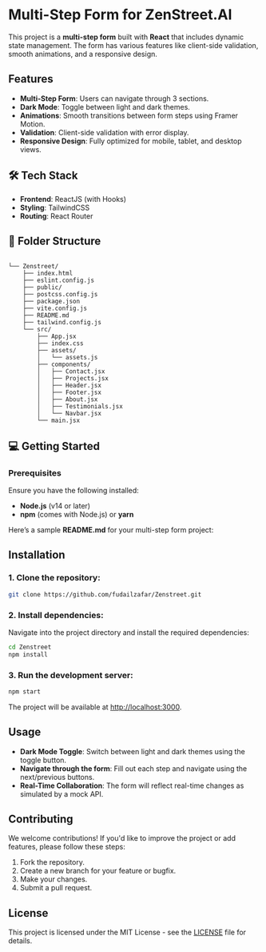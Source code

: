 # Multi-Step Form for ZenStreet.AI

This project is a **multi-step form** built with **React** that includes dynamic state management. The form has various features like client-side validation, smooth animations, and a responsive design.

## Features

- **Multi-Step Form**: Users can navigate through 3 sections.
- **Dark Mode**: Toggle between light and dark themes.
- **Animations**: Smooth transitions between form steps using Framer Motion.
- **Validation**: Client-side validation with error display.
- **Responsive Design**: Fully optimized for mobile, tablet, and desktop views.

## 🛠️ Tech Stack

- **Frontend**: ReactJS (with Hooks)
- **Styling**: TailwindCSS
- **Routing**: React Router

## 📂 Folder Structure
```

└── Zenstreet/
    ├── index.html
    ├── eslint.config.js
    ├── public/
    ├── postcss.config.js
    ├── package.json
    ├── vite.config.js
    ├── README.md
    ├── tailwind.config.js
    └── src/
        ├── App.jsx
        ├── index.css
        ├── assets/
        │   └── assets.js
        ├── components/
        │   ├── Contact.jsx
        │   ├── Projects.jsx
        │   ├── Header.jsx
        │   ├── Footer.jsx
        │   ├── About.jsx
        │   ├── Testimonials.jsx
        │   └── Navbar.jsx
        └── main.jsx

```

## 💻 Getting Started

### Prerequisites

Ensure you have the following installed:

- **Node.js** (v14 or later)
- **npm** (comes with Node.js) or **yarn**

Here’s a sample **README.md** for your multi-step form project:

## Installation

### 1. Clone the repository:

```bash
git clone https://github.com/fudailzafar/Zenstreet.git
```

### 2. Install dependencies:

Navigate into the project directory and install the required dependencies:

```bash
cd Zenstreet
npm install
```

### 3. Run the development server:

```bash
npm start
```

The project will be available at [http://localhost:3000](http://localhost:3000).

## Usage

- **Dark Mode Toggle**: Switch between light and dark themes using the toggle button.
- **Navigate through the form**: Fill out each step and navigate using the next/previous buttons.
- **Real-Time Collaboration**: The form will reflect real-time changes as simulated by a mock API.

## Contributing

We welcome contributions! If you'd like to improve the project or add features, please follow these steps:

1. Fork the repository.
2. Create a new branch for your feature or bugfix.
3. Make your changes.
4. Submit a pull request.

## License

This project is licensed under the MIT License - see the [LICENSE](LICENSE) file for details.
